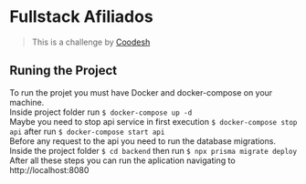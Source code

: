 # Fullstack Afiliados
>  This is a challenge by [Coodesh](https://coodesh.com/)
## Runing the Project
To run the projet you must have Docker and docker-compose on your machine.  
Inside project folder run ```$ docker-compose up -d```  
Maybe you need to stop api service in first execution ```$ docker-compose stop api``` after run ```$ docker-compose start api```  
Before any request to the api you need to run the database migrations.  
Inside the project folder ```$ cd backend``` then run ```$ npx prisma migrate deploy```  
After all these steps you can run the aplication navigating to http://localhost:8080  
